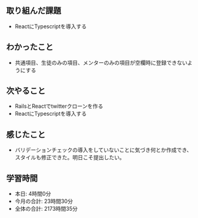 ## 取り組んだ課題
- ReactにTypescriptを導入する
## わかったこと
- 共通項目、生徒のみの項目、メンターのみの項目が空欄時に登録できないようにする
## 次やること
- RailsとReactでtwitterクローンを作る
- ReactにTypescriptを導入する
## 感じたこと
- バリデーションチェックの導入をしていないことに気づき何とか作成でき、スタイルも修正できた。明日こそ提出したい。
## 学習時間
- 本日: 4時間0分
- 今月の合計: 23時間30分
- 全体の合計: 2173時間35分
